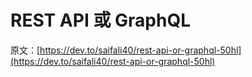 # REST API 或 GraphQL

原文：[https://dev.to/saifali40/rest-api-or-graphql-50hl](https://dev.to/saifali40/rest-api-or-graphql-50hl)